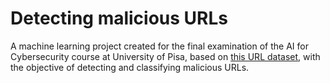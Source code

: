 # Detecting malicious URLs
A machine learning project created for the final examination of the AI for Cybersecurity course at University of Pisa, based on [this URL dataset](https://www.kaggle.com/datasets/sid321axn/malicious-urls-dataset), with the objective of detecting and classifying malicious URLs.
